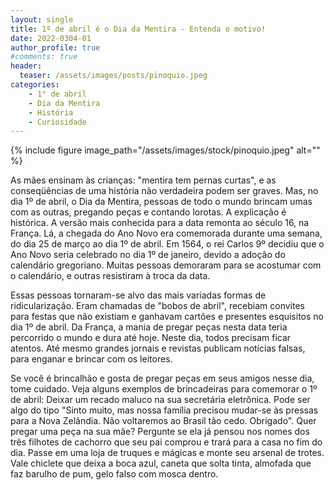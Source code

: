 ```yaml
---
layout: single
title: 1º de abril é o Dia da Mentira - Entenda o motivo!
date: 2022-0304-01
author_profile: true
#comments: true
header:
  teaser: /assets/images/posts/pinoquio.jpeg
categories: 
    - 1° de abril
    - Dia da Mentira
    - História
    - Curiosidade
---
```


{% include figure image_path="/assets/images/stock/pinoquio.jpeg" alt=""  %}


As mães ensinam às crianças: "mentira tem pernas curtas", e as conseqüências de uma história não verdadeira podem ser graves. Mas, no dia 1º de abril, o Dia da Mentira, pessoas de todo o mundo brincam umas com as outras, pregando peças e contando lorotas. A explicação é histórica. A versão mais conhecida para a data remonta ao século 16, na França. Lá, a chegada do Ano Novo era comemorada durante uma semana, do dia 25 de março ao dia 1º de abril. Em 1564, o rei Carlos 9º decidiu que o Ano Novo seria celebrado no dia 1º de janeiro, devido a adoção do calendário gregoriano. Muitas pessoas demoraram para se acostumar com o calendário, e outras resistiram à troca da data. 

Essas pessoas tornaram-se alvo das mais variadas formas de ridicularização. Eram chamadas de "bobos de abril", recebiam convites para festas que não existiam e ganhavam cartões e presentes esquisitos no dia 1º de abril. Da França, a mania de pregar peças nesta data teria percorrido o mundo e dura até hoje. Neste dia, todos precisam ficar atentos. Até mesmo grandes jornais e revistas publicam notícias falsas, para enganar e brincar com os leitores.

Se você é brincalhão e gosta de pregar peças em seus amigos nesse dia, tome cuidado. Veja alguns exemplos de brincadeiras para comemorar o 1º de abril: Deixar um recado maluco na sua secretária eletrônica. Pode ser algo do tipo "Sinto muito, mas nossa família precisou mudar-se às pressas para a Nova Zelândia. Não voltaremos ao Brasil tão cedo. Obrigado". Quer pregar uma peça na sua mãe? Pergunte se ela já pensou nos nomes dos três filhotes de cachorro que seu pai comprou e trará para a casa no fim do dia. Passe em uma loja de truques e mágicas e monte seu arsenal de trotes. Vale chiclete que deixa a boca azul, caneta que solta tinta, almofada que faz barulho de pum, gelo falso com mosca dentro.